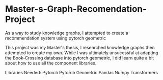 # Master-s-Graph-Recomendation-Project
As a way to study knowledge graphs, I attempted to create a recommendation system using pytorch geometric


This project was my Master's thesis, I researched knowledge graphs then attempted to create my own. While I was ultimately unsucessful at adapting the Book-Crossing database into pytorch geometric, I did learn quite a bit about how to use all the component libraries.

Libraries Needed:
Pytorch
Pytorch Geometric
Pandas
Numpy
Transformers
